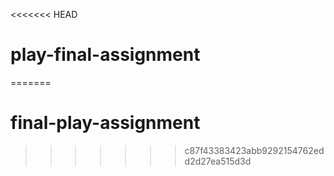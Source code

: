 <<<<<<< HEAD
# play-final-assignment
=======
# final-play-assignment
>>>>>>> c87f43383423abb9292154762edd2d27ea515d3d
